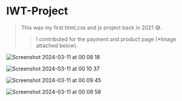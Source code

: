 # IWT-Project
>This was my first html,css and js project back in 2021 😅.
>>I contributed for the payment and product page (*Image attached below).

![Screenshot 2024-03-11 at 00 08 18](https://github.com/KOTTAGENVH/IWT-Project/assets/87430226/35db8098-4f4d-4bda-8e8a-5898955f557b)

>

![Screenshot 2024-03-11 at 00 10 37](https://github.com/KOTTAGENVH/IWT-Project/assets/87430226/c57cd422-7810-42c6-b071-565acaf3795a)

>

![Screenshot 2024-03-11 at 00 09 45](https://github.com/KOTTAGENVH/IWT-Project/assets/87430226/c313fb7c-d171-41a0-a48c-b2cff41d3cb8)

>

![Screenshot 2024-03-11 at 00 09 58](https://github.com/KOTTAGENVH/IWT-Project/assets/87430226/661a43ec-4f61-4706-a441-9e2f6646e19b)



